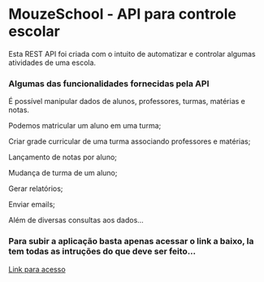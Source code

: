 # MouzeSchool - API para controle escolar

Esta REST API foi criada com o intuito de automatizar e controlar algumas atividades de uma escola.

<h3>Algumas das funcionalidades fornecidas pela API</h3>

É possível manipular dados de alunos, professores, turmas, matérias e notas.

Podemos matricular um aluno em uma turma; 

Criar grade curricular de uma turma associando professores e matérias;

Lançamento de notas por aluno;

Mudança de turma de um aluno;

Gerar relatórios;

Enviar emails;

Além de diversas consultas aos dados...

<h3>Para subir a aplicação basta apenas acessar o link a baixo, la tem todas as intruções do que deve ser feito...</h3>
<a href="https://docs.google.com/document/d/1SQWO7qd65oc9ofVCJ2Y4rE0beNgonPl_/edit?usp=share_link&ouid=118239438669512525704&rtpof=true&sd=true">Link para acesso</a>
